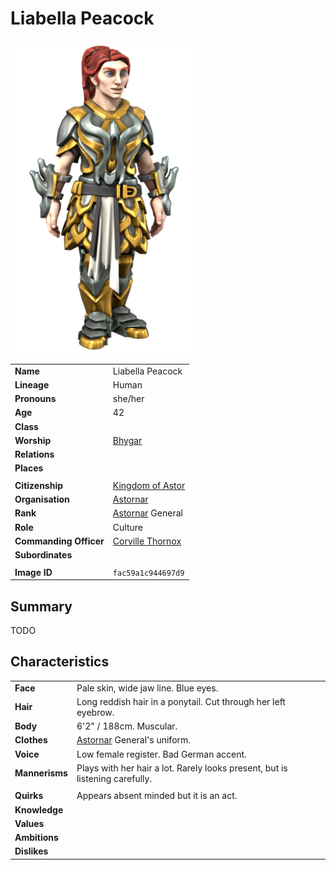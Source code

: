 # Liabella Peacock

<img src="https://raw.githubusercontent.com/jesskelsall/astarus-images/main/characters/portraits/fac59a1c944697d9.png" height="500" />

|||
| --- | --- |
| **Name** | Liabella Peacock | character.3
| **Lineage** | Human |
| **Pronouns** | she/her |
| **Age** | 42 |
| **Class** | |
| **Worship** | [Bhygar](../gods/deities/bhygar.md) |
| **Relations** | |
| **Places** | |
|||
| **Citizenship** | [Kingdom of Astor](../civilisations/kingdom-of-astor/kingdom-of-astor.md) |
| **Organisation** | [Astornar](../organisations/government/astornar.md) |
| **Rank** | [Astornar](../organisations/government/astornar.md) General |
| **Role** | Culture |
| **Commanding Officer** | [Corville Thornox](corville-thornox.md) |
| **Subordinates** | |
|||
| **Image ID** | `fac59a1c944697d9` |

## Summary

TODO

## Characteristics

| | |
| --- | --- |
| **Face** | Pale skin, wide jaw line. Blue eyes. | characteristics.2
| **Hair** | Long reddish hair in a ponytail. Cut through her left eyebrow. |
| **Body** | 6'2" / 188cm. Muscular. |
| **Clothes** | [Astornar](../organisations/government/astornar.md) General's uniform. |
| **Voice** | Low female register. Bad German accent. |
| **Mannerisms** | Plays with her hair a lot. Rarely looks present, but is listening carefully. |
| | |
| **Quirks** | Appears absent minded but it is an act. |
| **Knowledge** | |
| **Values** | |
| **Ambitions** | |
| **Dislikes** | |

